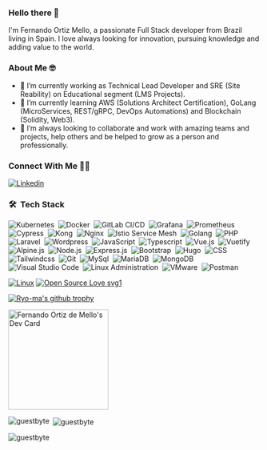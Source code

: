 ### Hello there 👋

I'm Fernando Ortiz Mello, a passionate Full Stack developer from Brazil living in Spain. I love always looking for innovation, pursuing knowledge and adding value to the world.

### About Me 🤓

- 🔭 I’m currently working as Technical Lead Developer and SRE (Site Reability) on Educational segment (LMS Projects).
- 🌱 I’m currently learning AWS (Solutions Architect Certification), GoLang (MicroServices, REST/gRPC, DevOps Automations) and Blockchain (Solidity, Web3).
- 👯 I’m always looking to collaborate and work with amazing teams and projects, help others and be helped to grow as a person and professionally.

### Connect With Me 🤝🤝

<p align="left">
  <a href="https://www.linkedin.com/in/fernandoortizmello/">
    <img src="https://img.shields.io/badge/Fernando_Ortiz_Mello-%230077B5.svg?style=for-the-badge&logo=linkedin&logoColor=white" alt="Linkedin" />
 </a>
</p>

### 🛠 &nbsp;Tech Stack

![Kubernetes](https://img.shields.io/badge/-Kubernetes-05122A?style=flat&logo=kubernetes)&nbsp;
![Docker](https://img.shields.io/badge/-Docker-05122A?style=flat&logo=docker)&nbsp;
![GitLab CI/CD](https://img.shields.io/badge/-Gitlab_CI/CD-05122A?style=flat&logo=gitlab)&nbsp;
![Grafana](https://img.shields.io/badge/-Grafana-05122A?style=flat&logo=grafana)&nbsp;
![Prometheus](https://img.shields.io/badge/-Prometheus-05122A?style=flat&logo=prometheus)&nbsp;
![Cypress](https://img.shields.io/badge/-Cypress_E2E_Testing-05122A?style=flat&logo=cypress)&nbsp;
![Kong](https://img.shields.io/badge/-Kong_API_Gateway-05122A?style=flat&logo=kong)&nbsp;
![Nginx](https://img.shields.io/badge/-Nginx-05122A?style=flat&logo=nginx)&nbsp;
![Istio Service Mesh](https://img.shields.io/badge/-istio_Service_Mesh-05122A?style=flat&logo=istio)&nbsp;
![Golang](https://img.shields.io/badge/-Golang-05122A?style=flat&logo=go)&nbsp;
![PHP](https://img.shields.io/badge/-php-05122A?style=flat&logo=php)&nbsp;
![Laravel](https://img.shields.io/badge/-Laravel-05122A?style=flat&logo=laravel)&nbsp;
![Wordpress](https://img.shields.io/badge/-Wordpress_Development-05122A?style=flat&logo=wordpress)&nbsp;
![JavaScript](https://img.shields.io/badge/-JavaScript-05122A?style=flat&logo=javascript)&nbsp;
![Typescript](https://img.shields.io/badge/-Typescript-05122A?style=flat&logo=typescript)&nbsp;
![Vue.js](https://img.shields.io/badge/-Vue.js-05122A?style=flat&logo=vue.js)&nbsp;
![Vuetify](https://img.shields.io/badge/-Vuetify-05122A?style=flat&logo=vuetify)&nbsp;
![Alpine.js](https://img.shields.io/badge/-Alpine.js-05122A?style=flat&logo=alpine.js)&nbsp;
![Node.js](https://img.shields.io/badge/-Node.js-05122A?style=flat&logo=node.js)&nbsp;
![Express.js](https://img.shields.io/badge/-Express.js-05122A?style=flat&logo=express)&nbsp;
![Bootstrap](https://img.shields.io/badge/-Bootstrap-05122A?style=flat&logo=bootstrap)&nbsp;
![Hugo](https://img.shields.io/badge/-Hugo-05122A?style=flat&logo=hugo)&nbsp;
![CSS](https://img.shields.io/badge/-CSS-05122A?style=flat&logo=CSS3&logoColor=1572B6)&nbsp;
![Tailwindcss](https://img.shields.io/badge/-Tailwindcss-05122A?style=flat&logo=tailwindcss)&nbsp;
![Git](https://img.shields.io/badge/-Git-05122A?style=flat&logo=git)&nbsp;
![MySql](https://img.shields.io/badge/-MySql-05122A?style=flat&logo=mysql)&nbsp;
![MariaDB](https://img.shields.io/badge/-MariaDB-05122A?style=flat&logo=mariadb)&nbsp;
![MongoDB](https://img.shields.io/badge/-MongoDB-05122A?style=flat&logo=mongodb)&nbsp;
![Visual Studio Code](https://img.shields.io/badge/-Visual%20Studio%20Code-05122A?style=flat&logo=visual-studio-code&logoColor=007ACC)&nbsp;
![Linux Administration](https://img.shields.io/badge/-Linux_Administration-05122A?style=flat&logo=linux)&nbsp;
![VMware](https://img.shields.io/badge/-VMware_vSphere-05122A?style=flat&logo=vmware)&nbsp;
![Postman](https://img.shields.io/badge/-Postman-05122A?style=flat&logo=postman)&nbsp;

[![Linux](https://svgshare.com/i/Zhy.svg)](https://svgshare.com/i/Zhy.svg)
[![Open Source Love svg1](https://badges.frapsoft.com/os/v1/open-source.svg?v=103)](https://github.com/ellerbrock/open-source-badges/)

[![Ryo-ma's github trophy](https://github-profile-trophy.vercel.app/?username=guestbyte&row=1)](https://github.com/ryo-ma/github-profile-trophy)

<a href="https://app.daily.dev/fortiz"><img src="https://api.daily.dev/devcards/97c83b830041472c9f8a67532556fa58.png?r=6pr" width="200" alt="Fernando Ortiz de Mello's Dev Card"/></a>

<p><img align="left" src="https://github-readme-stats.vercel.app/api/top-langs?username=guestbyte&show_icons=true&locale=en&layout=compact" alt="guestbyte" /></p>

<p>&nbsp;<img align="center" src="https://github-readme-stats.vercel.app/api?username=guestbyte&show_icons=true&locale=en" alt="guestbyte" /></p>

<p><img align="center" src="https://github-readme-streak-stats.herokuapp.com/?user=guestbyte&" alt="guestbyte" /></p>
